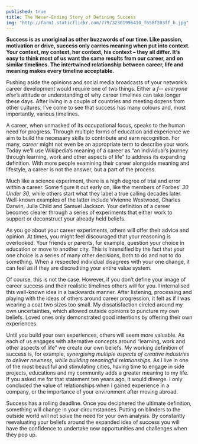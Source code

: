 ```yaml
---
published: true
title: The Never-Ending Story of Defining Success
img: "http://farm1.staticflickr.com/779/32301996410_f658f203ff_b.jpg"
---
```

**Success is as unoriginal as other buzzwords of our time. Like passion, motivation or drive, success only carries meaning when put into context. Your context, my context, her context, his context – they all differ. It’s easy to think most of us want the same results from our career, and on similar timelines. The intertwined relationship between career, life and meaning makes every timeline acceptable.** 

Pushing aside the opinions and social media broadcasts of your network’s career development would require one of two things. Either a *f-- everyone else*’s attitude or understanding of why career timelines can take longer these days. After living in a couple of countries and meeting dozens from other cultures, I’ve come to see that success has many colours and, most importantly, various timelines.

A career, when unmasked of its occupational focus, speaks to the human need for progress. Through multiple forms of education and experience we aim to build the necessary skills to contribute and earn recognition. For many, *career* might not even be an appropriate term to describe your work. Today we’ll use Wikipedia’s meaning of a career as “an individual’s journey through learning, work and other aspects of life” to address its expanding definition. With more people examining their career alongside meaning and lifestyle, a career is not the answer, but a part of the process. 
 
Much like a science experiment, there is a high degree of trial and error within a career. Some figure it out early on, like the members of Forbes’ *30 Under 30*, while others start what they label a true calling decades later. Well-known examples of the latter include Vivienne Westwood, Charles Darwin, Julia Child and Samuel Jackson. Your definition of a career becomes clearer through a series of experiments that either work to support or deconstruct your already held beliefs. 

As you go about your career experiments, others will offer their advice and opinion. At times, you might feel discouraged that your reasoning is overlooked. Your friends or parents, for example, question your choice in education or move to another city. This is intensified by the fact that your one choice is a series of many other decisions, both to do and not to do something. When a respected individual disagrees with your one change, it can feel as if they are discrediting your entire value system. 

Of course, this is not the case. However, if you don’t define your image of career success and their realistic timelines others will for you. I internalised this well-known idea in a backwards manner. After listening, processing and playing with the ideas of others around career progression, it felt as if I was wearing a coat two sizes too small. My dissatisfaction circled around my own uncertainties, which allowed outside opinions to puncture my own beliefs. Loved ones only demonstrated good intentions by offering their own experiences. 

Until you build your own experiences, others will seem more valuable. As each of us engages with alternative concepts around “learning, work and other aspects of life” we create our own beliefs. My working definition of success is, for example, *synergising multiple aspects of creative industries to deliver newness, while building meaningful relationships.* As I live in one of the most beautiful and stimulating cities, having time to engage in side projects, educations and my community adds a greater meaning to my life. If you asked me for that statement ten years ago, it would diverge. I only concluded the value of relationships when I gained experience in a company, or the importance of your environment after moving abroad.

Success has a rolling deadline. Once you deciphered the ultimate definition, something will change in your circumstances. Putting on blinders to the outside world will not solve the need for your own analysis. By constantly reevaluating your beliefs around the expanded idea of success you will have the confidence to undertake new opportunities and challenges when they pop up. 


